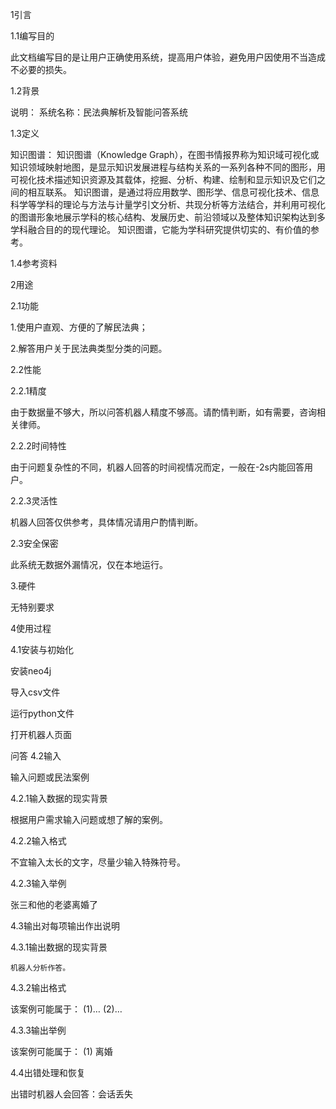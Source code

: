 1引言

1.1编写目的

此文档编写目的是让用户正确使用系统，提高用户体验，避免用户因使用不当造成不必要的损失。

1.2背景

说明：
系统名称：民法典解析及智能问答系统

1.3定义

知识图谱：
知识图谱（Knowledge Graph），在图书情报界称为知识域可视化或知识领域映射地图，是显示知识发展进程与结构关系的一系列各种不同的图形，用可视化技术描述知识资源及其载体，挖掘、分析、构建、绘制和显示知识及它们之间的相互联系。
知识图谱，是通过将应用数学、图形学、信息可视化技术、信息科学等学科的理论与方法与计量学引文分析、共现分析等方法结合，并利用可视化的图谱形象地展示学科的核心结构、发展历史、前沿领域以及整体知识架构达到多学科融合目的的现代理论。
知识图谱，它能为学科研究提供切实的、有价值的参考。

1.4参考资料

2用途

2.1功能

1.使用户直观、方便的了解民法典；

2.解答用户关于民法典类型分类的问题。

2.2性能

2.2.1精度

由于数据量不够大，所以问答机器人精度不够高。请酌情判断，如有需要，咨询相关律师。

2.2.2时间特性

由于问题复杂性的不同，机器人回答的时间视情况而定，一般在-2s内能回答用户。

2.2.3灵活性

机器人回答仅供参考，具体情况请用户酌情判断。

2.3安全保密

此系统无数据外漏情况，仅在本地运行。

3.硬件

无特别要求

4使用过程

4.1安装与初始化

安装neo4j

导入csv文件

运行python文件

打开机器人页面


问答
4.2输入

输入问题或民法案例

4.2.1输入数据的现实背景

根据用户需求输入问题或想了解的案例。

4.2.2输入格式

不宜输入太长的文字，尽量少输入特殊符号。

4.2.3输入举例

张三和他的老婆离婚了

4.3输出对每项输出作出说明

4.3.1输出数据的现实背景

	机器人分析作答。
	
4.3.2输出格式

该案例可能属于： (1)… (2)…

4.3.3输出举例

该案例可能属于： (1) 离婚

4.4出错处理和恢复

出错时机器人会回答：会话丢失

